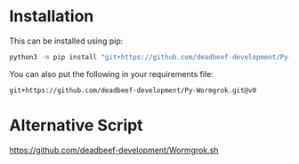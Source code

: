 # Installation
This can be installed using pip:
```bash
python3 -m pip install "git+https://github.com/deadbeef-development/Py-Wormgrok.git@v0"
```

You can also put the following in your requirements file:
```text
git+https://github.com/deadbeef-development/Py-Wormgrok.git@v0
```

# Alternative Script
https://github.com/deadbeef-development/Wormgrok.sh
